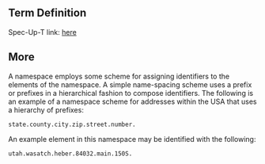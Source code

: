 ## Term Definition

Spec-Up-T link: <a href='https://weboftrust.github.io/WOT-terms/docs/glossary/namespace'>here</a>

## More

A namespace employs some scheme for assigning identifiers to the elements of the namespace. A simple name-spacing scheme uses a prefix or prefixes in a hierarchical fashion to compose identifiers. The following is an example of a namespace scheme for addresses within the USA that uses a hierarchy of prefixes:

```
state.county.city.zip.street.number.
```

An example element in this namespace may be identified with the following:

```
utah.wasatch.heber.84032.main.150S.
```
